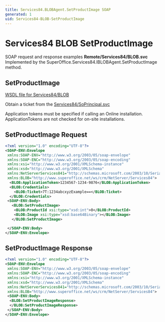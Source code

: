 ```yaml
---
title: Services84.BLOBAgent.SetProductImage SOAP
generated: 1
uid: Services84-BLOB-SetProductImage
---
```


# Services84 BLOB SetProductImage

SOAP request and response examples **Remote/Services84/BLOB.svc**
Implemented by the <see cref="M:SuperOffice.Services84.IBLOBAgent.SetProductImage">SuperOffice.Services84.IBLOBAgent.SetProductImage</see> method.

## SetProductImage

[WSDL file for Services84/BLOB](../Services84-BLOB.md)

Obtain a ticket from the [Services84/SoPrincipal.svc](../SoPrincipal/index.md)

Application tokens must be specified if calling an Online installation. ApplicationTokens are not checked for on-site installations.

## SetProductImage Request

```xml
<?xml version="1.0" encoding="UTF-8"?>
<SOAP-ENV:Envelope
 xmlns:SOAP-ENV="http://www.w3.org/2003/05/soap-envelope"
 xmlns:SOAP-ENC="http://www.w3.org/2003/05/soap-encoding"
 xmlns:xsi="http://www.w3.org/2001/XMLSchema-instance"
 xmlns:xsd="http://www.w3.org/2001/XMLSchema"
 xmlns:NetServerServices841="http://schemas.microsoft.com/2003/10/Serialization/"
 xmlns:BLOB="http://www.superoffice.net/ws/crm/NetServer/Services84">
  <BLOB:ApplicationToken>1234567-1234-9876</BLOB:ApplicationToken>
  <BLOB:Credentials>
    <BLOB:Ticket>7T:1234abcxyzExample==</BLOB:Ticket>
  </BLOB:Credentials>
 <SOAP-ENV:Body>
   <BLOB:SetProductImage>
    <BLOB:ProductId xsi:type="xsd:int">0</BLOB:ProductId>
    <BLOB:Image xsi:type="xsd:base64Binary"></BLOB:Image>
   </BLOB:SetProductImage>

 </SOAP-ENV:Body>
</SOAP-ENV:Envelope>

```

## SetProductImage Response

```xml
<?xml version="1.0" encoding="UTF-8"?>
<SOAP-ENV:Envelope
 xmlns:SOAP-ENV="http://www.w3.org/2003/05/soap-envelope"
 xmlns:SOAP-ENC="http://www.w3.org/2003/05/soap-encoding"
 xmlns:xsi="http://www.w3.org/2001/XMLSchema-instance"
 xmlns:xsd="http://www.w3.org/2001/XMLSchema"
 xmlns:NetServerServices841="http://schemas.microsoft.com/2003/10/Serialization/"
 xmlns:BLOB="http://www.superoffice.net/ws/crm/NetServer/Services84">
 <SOAP-ENV:Body>
  <BLOB:SetProductImageResponse>
  </BLOB:SetProductImageResponse>
 </SOAP-ENV:Body>
</SOAP-ENV:Envelope>

```
